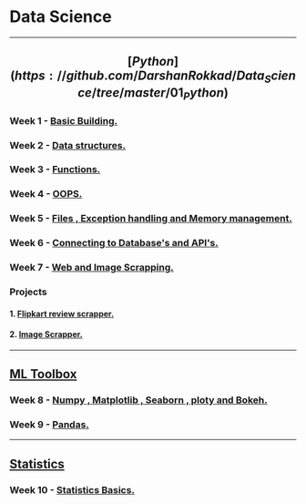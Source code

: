 # Data Science

---

## $$ [Python](https://github.com/DarshanRokkad/Data_Science/tree/master/01_Python) $$
### Week 1 - [Basic Building.](https://github.com/DarshanRokkad/Data_Science/tree/master/01_Python/Week_01_Basic_Building_30_Aug)
### Week 2 - [Data structures.](https://github.com/DarshanRokkad/Data_Science/tree/master/01_Python/Week_02_Data_Structures_31_Aug)
### Week 3 - [Functions.](https://github.com/DarshanRokkad/Data_Science/tree/master/01_Python/Week_03_Functions_2_Sep)
### Week 4 - [OOPS.](https://github.com/DarshanRokkad/Data_Science/tree/master/01_Python/Week_04_Oops_4_Sep)
### Week 5 - [Files , Exception handling and Memory management.](https://github.com/DarshanRokkad/Data_Science/tree/master/01_Python/Week_05_Files_ExceptionHandling_MemoryMangagement_5_Sep)
### Week 6 - [Connecting to Database's and API's.](https://github.com/DarshanRokkad/Data_Science/tree/master/01_Python/Week_06_Connecting_Databases_and_APIs_13_Sep)
### Week 7 - [Web and Image Scrapping.](https://github.com/DarshanRokkad/Data_Science/tree/master/01_Python/Week_07_Web_and_Image_Scraping_25_Sep)

### Projects 
#### 1. [Flipkart review scrapper.](https://github.com/DarshanRokkad/Flipkart_review_Scrapper)
#### 2. [Image Scrapper.](https://github.com/DarshanRokkad/Image_Scrapper)

---

## [ML Toolbox](https://github.com/DarshanRokkad/Data_Science/tree/master/02_ML_Toolbox)
### Week 8 - [Numpy , Matplotlib , Seaborn , ploty and Bokeh.](https://github.com/DarshanRokkad/Data_Science/tree/master/02_ML_Toolbox/Week_08_Numpy_Visualization_28_Sep)
### Week 9 - [Pandas.](https://github.com/DarshanRokkad/Data_Science/tree/master/02_ML_Toolbox/Week_09_Pandas_1_Oct)

---

## [Statistics](https://github.com/DarshanRokkad/Data_Science/tree/master/03_Statistics)
### Week 10 - [Statistics Basics.](https://github.com/DarshanRokkad/Data_Science/tree/master/03_Statistics/Week_10_Statistics_Basic_5_Oct)
